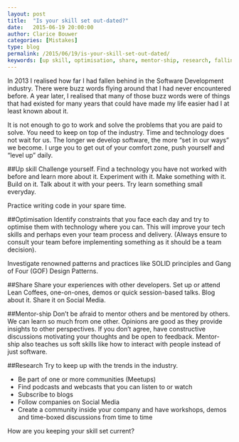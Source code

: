```yaml
---
layout: post
title:  "Is your skill set out-dated?"
date:   2015-06-19 20:00:00
author: Clarice Bouwer
categories: [Mistakes]
type: blog
permalink: /2015/06/19/is-your-skill-set-out-dated/
keywords: [up skill, optimisation, share, mentor-ship, research, falling behind]
---
```


In 2013 I realised how far I had fallen behind in the Software Development industry. There were buzz words flying around that I had never encountered before. A year later, I realised that many of those buzz words were of things that had existed for many years that could have made my life easier had I at least known about it.

It is not enough to go to work and solve the problems that you are paid to solve. You need to keep on top of the industry. Time and technology does not wait for us. The longer we develop software, the more “set in our ways” we become. I urge you to get out of your comfort zone, push yourself and “level up” daily.

##Up skill
Challenge yourself. Find a technology you have not worked with before and learn more about it. Experiment with it. Make something with it. Build on it. Talk about it with your peers. Try learn something small everyday.

Practice writing code in your spare time.

##Optimisation
Identify constraints that you face each day and try to optimise them with technology where you can. This will improve your tech skills and perhaps even your team process and delivery. (Always ensure to consult your team before implementing something as it should be a team decision).

Investigate renowned patterns and practices like SOLID principles and Gang of Four (GOF) Design Patterns.

##Share
Share your experiences with other developers. Set up or attend Lean Coffees, one-on-ones, demos or quick session-based talks. Blog about it. Share it on Social Media.

##Mentor-ship
Don’t be afraid to mentor others and be mentored by others. We can learn so much from one other. Opinions are good as they provide insights to other perspectives. If you don’t agree, have constructive discussions motivating your thoughts and be open to feedback. Mentor-ship also teaches us soft skills like how to interact with people instead of just software.

##Research
Try to keep up with the trends in the industry.

- Be part of one or more communities (Meetups)
- Find podcasts and webcasts that you can listen to or watch
- Subscribe to blogs
- Follow companies on Social Media
- Create a community inside your company and have workshops, demos and time-boxed discussions from time to time

How are you keeping your skill set current?

